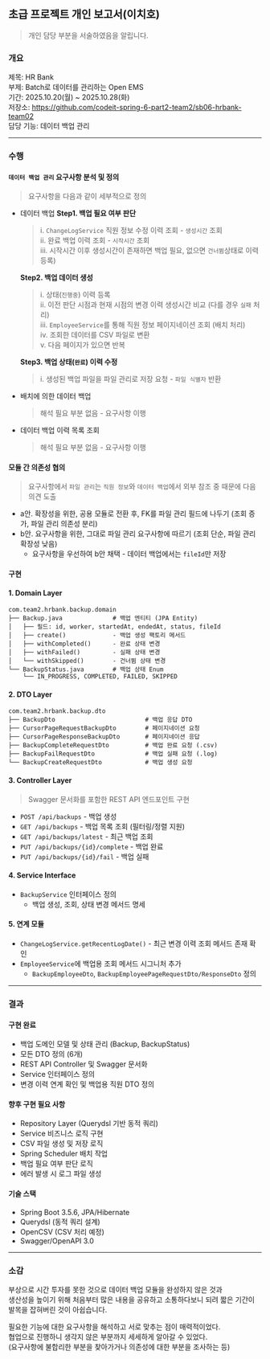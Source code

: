 ## 초급 프로젝트 개인 보고서(이치호)
> 개인 담당 부분을 서술하였음을 알립니다.
### 개요  
제목: HR Bank  
부제: Batch로 데이터를 관리하는 Open EMS  
기간: 2025.10.20(월) ~ 2025.10.28(화)  
저장소: https://github.com/codeit-spring-6-part2-team2/sb06-hrbank-team02  
담당 기능: 데이터 백업 관리

---
### 수행
#### `데이터 백업 관리` 요구사항 분석 및 정의
> 요구사항을 다음과 같이 세부적으로 정의
  - 데이터 백업
     **Step1. 백업 필요 여부 판단**  
      > i. `ChangeLogService` 직원 정보 수정 이력 조회 - `생성시간` 조회  
      ii. 완료 백업 이력 조회 - `시작시간` 조회  
      iii. 시작시간 이후 생성시간이 존재하면 백업 필요, 없으면 `건너뜀`상태로 이력 등록)

     **Step2. 백업 데이터 생성**
      > i. 상태(`진행중`) 이력 등록   
      ii. 이전 판단 시점과 현재 시점의 변경 이력 생성시간 비교 (다를 경우 `실패` 처리)  
      iii. `EmployeeService`를 통해 직원 정보 페이지네이션 조회 (배치 처리)   
      iv. 조회한 데이터를 CSV 파일로 변환   
      v. 다음 페이지가 있으면 반복

     **Step3. 백업 상태(`완료`) 이력 수정**  
      > i. 생성된 백업 파일을 파일 관리로 저장 요청 - `파일 식별자` 반환
  - 배치에 의한 데이터 백업
    > 해석 필요 부분 없음 - 요구사항 이행
  - 데이터 백업 이력 목록 조회
    > 해석 필요 부분 없음 - 요구사항 이행
#### 모듈 간 의존성 협의
> 요구사항에서 `파일 관리`는 `직원 정보`와 `데이터 백업`에서 외부 참조 중 때문에 다음 의견 도출
  - a안. 확장성을 위한, 공용 모듈로 전환 후, FK를 파일 관리 필드에 나두기
    (조회 증가, 파일 관리 의존성 분리)  
  - b안. 요구사항을 위한, 그대로 파일 관리 요구사항에 따르기
    (조회 단순, 파일 관리 확장성 낮음) 
    - 요구사항을 우선하여 b안 채택 - 데이터 백업에서는 `fileId`만 저장
#### 구현
#### 1. Domain Layer
```
com.team2.hrbank.backup.domain
├── Backup.java              # 백업 엔티티 (JPA Entity)
│   ├── 필드: id, worker, startedAt, endedAt, status, fileId
│   ├── create()             - 백업 생성 팩토리 메서드
│   ├── withCompleted()      - 완료 상태 변경
│   ├── withFailed()         - 실패 상태 변경
│   └── withSkipped()        - 건너뜀 상태 변경
└── BackupStatus.java        # 백업 상태 Enum
    └── IN_PROGRESS, COMPLETED, FAILED, SKIPPED
```

#### 2. DTO Layer
```
com.team2.hrbank.backup.dto
├── BackupDto                         # 백업 응답 DTO
├── CursorPageRequestBackupDto        # 페이지네이션 요청
├── CursorPageResponseBackupDto       # 페이지네이션 응답
├── BackupCompleteRequestDto          # 백업 완료 요청 (.csv)
├── BackupFailRequestDto              # 백업 실패 요청 (.log)
└── BackupCreateRequestDto            # 백업 생성 요청
```
#### 3. Controller Layer  
> Swagger 문서화를 포함한 REST API 엔드포인트 구현
- `POST /api/backups` - 백업 생성
- `GET /api/backups` - 백업 목록 조회 (필터링/정렬 지원)
- `GET /api/backups/latest` - 최근 백업 조회
- `PUT /api/backups/{id}/complete` - 백업 완료
- `PUT /api/backups/{id}/fail` - 백업 실패
#### 4. Service Interface
- `BackupService` 인터페이스 정의
  - 백업 생성, 조회, 상태 변경 메서드 명세
#### 5. 연계 모듈
- `ChangeLogService.getRecentLogDate()` - 최근 변경 이력 조회 메서드 존재 확인
- `EmployeeService`에 백업용 조회 메서드 시그니처 추가
  - `BackupEmployeeDto`, `BackupEmployeePageRequestDto/ResponseDto` 정의
---
### 결과
#### 구현 완료
  - 백업 도메인 모델 및 상태 관리 (Backup, BackupStatus)
  - 모든 DTO 정의 (6개)
  - REST API Controller 및 Swagger 문서화
  - Service 인터페이스 정의
  - 변경 이력 연계 확인 및 백업용 직원 DTO 정의
#### 향후 구현 필요 사항
  - Repository Layer (Querydsl 기반 동적 쿼리)
  - Service 비즈니스 로직 구현
  - CSV 파일 생성 및 저장 로직
  - Spring Scheduler 배치 작업
  - 백업 필요 여부 판단 로직
  - 에러 발생 시 로그 파일 생성 
#### 기술 스택
  - Spring Boot 3.5.6, JPA/Hibernate  
  - Querydsl (동적 쿼리 설계)  
  - OpenCSV (CSV 처리 예정)  
  - Swagger/OpenAPI 3.0  
---
### 소감
부상으로 시간 투자를 못한 것으로 데이터 백업 모듈을 완성하지 않은 것과  
생산성을 높이기 위해 처음부터 많은 내용을 공유하고 소통하다보니 되려 짧은 기간이 발목을 잡혀버린 것이 아쉽습니다.

필요한 기능에 대한 요구사항을 해석하고 서로 맞추는 점이 매력적이었다.  
협업으로 진행하니 생각지 않은 부분까지 세세하게 알아갈 수 있었다.   
(요구사항에 불합리한 부분을 찾아가거나 의존성에 대한 부분을 조사하는 등)

